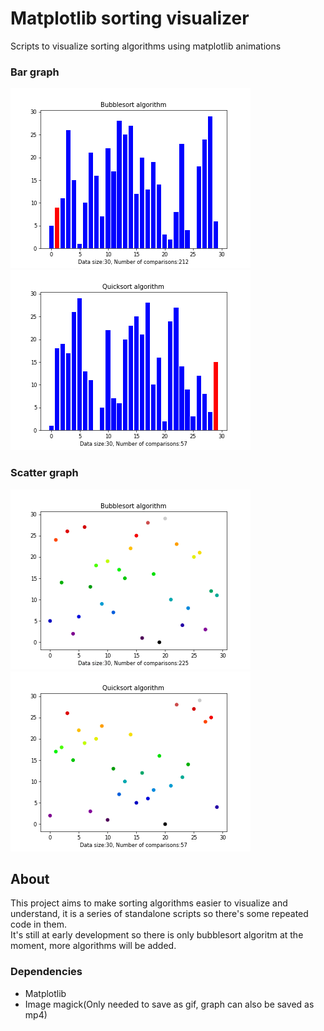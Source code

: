 # Matplotlib sorting visualizer
Scripts to visualize sorting algorithms using matplotlib animations
### Bar graph
![](gifs/bubblesort_bar2.gif)
![](gifs/quicksort_bar.gif)

### Scatter graph
![](gifs/bubblesort_scatter2.gif)
![](gifs/quicksort_scatter.gif)

## About
This project aims to make sorting algorithms easier to visualize and understand, it is a series of standalone scripts so there's
some repeated code in them.  
It's still at early development so there is only bubblesort algoritm at the moment, more algorithms will be added.
### Dependencies
- Matplotlib
- Image magick(Only needed to save as gif, graph can also be saved as mp4)
